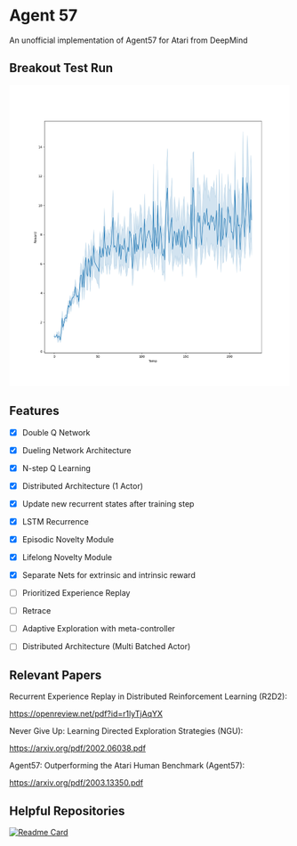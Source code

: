 # Agent 57
An unofficial implementation of Agent57 for Atari from DeepMind

## Breakout Test Run

<img src="https://github.com/YHL04/agent57/blob/main/results/breakout_test_run.png" alt="drawing" width="600"/>

## Features

- [X] Double Q Network
- [X] Dueling Network Architecture
- [X] N-step Q Learning
- [X] Distributed Architecture (1 Actor)
- [X] Update new recurrent states after training step
- [X] LSTM Recurrence
- [X] Episodic Novelty Module  
- [X] Lifelong Novelty Module
- [X] Separate Nets for extrinsic and intrinsic reward

- [ ] Prioritized Experience Replay
- [ ] Retrace
- [ ] Adaptive Exploration with meta-controller
- [ ] Distributed Architecture (Multi Batched Actor)


## Relevant Papers

Recurrent Experience Replay in Distributed Reinforcement Learning (R2D2): 


https://openreview.net/pdf?id=r1lyTjAqYX


Never Give Up: Learning Directed Exploration Strategies (NGU): 


https://arxiv.org/pdf/2002.06038.pdf


Agent57: Outperforming the Atari Human Benchmark (Agent57): 


https://arxiv.org/pdf/2003.13350.pdf


## Helpful Repositories

 [![Readme Card](https://github-readme-stats.vercel.app/api/pin/?username=michaelnny&repo=deep_rl_zoo)](https://github.com/michaelnny/deep_rl_zoo)
